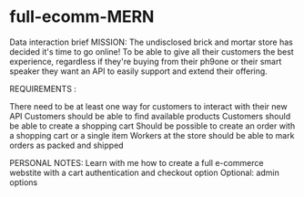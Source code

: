 # full-ecomm-MERN
Data interaction brief
MISSION:
The undisclosed brick and mortar store has decided it's time to go online! To be able to give all their customers the best experience, regardless if they're buying from their ph9one or their smart speaker they want an API to easily support and extend their offering.

REQUIREMENTS :

There need to be at least one way for customers to interact with their new API
Customers should be able to find available products
Customers should be able to create a shopping cart
Should be possible to create an order with a shopping cart or a single item
Workers at the store should be able to mark orders as packed and shipped

PERSONAL NOTES:
Learn with me how to create a full e-commerce webstite with a cart authentication and checkout option
Optional: admin options
